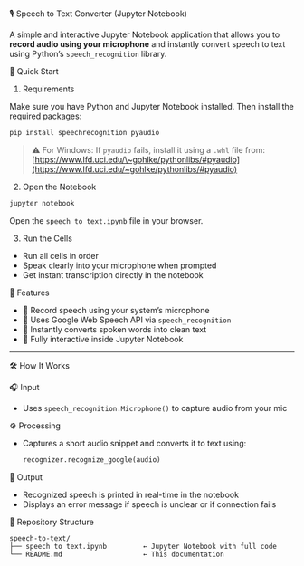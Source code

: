 🎙️ Speech to Text Converter (Jupyter Notebook)

A simple and interactive Jupyter Notebook application that allows you to **record audio using your microphone** and instantly convert speech to text using Python’s `speech_recognition` library.

 🚀 Quick Start

 1. Requirements

Make sure you have Python and Jupyter Notebook installed. Then install the required packages:

```bash
pip install speechrecognition pyaudio
```

> ⚠️ For Windows: If `pyaudio` fails, install it using a `.whl` file from:
> [https://www.lfd.uci.edu/\~gohlke/pythonlibs/#pyaudio](https://www.lfd.uci.edu/~gohlke/pythonlibs/#pyaudio)

 2. Open the Notebook

```bash
jupyter notebook
```

Open the `speech to text.ipynb` file in your browser.


 3. Run the Cells

* Run all cells in order
* Speak clearly into your microphone when prompted
* Get instant transcription directly in the notebook


 🎯 Features

* 🎤 Record speech using your system’s microphone
* 🧠 Uses Google Web Speech API via `speech_recognition`
* 📝 Instantly converts spoken words into clean text
* 🧪 Fully interactive inside Jupyter Notebook

---

🛠️ How It Works

 🎧 Input

* Uses `speech_recognition.Microphone()` to capture audio from your mic

 ⚙️ Processing

* Captures a short audio snippet and converts it to text using:

  ```python
  recognizer.recognize_google(audio)
  ```

 📝 Output

* Recognized speech is printed in real-time in the notebook
* Displays an error message if speech is unclear or if connection fails


📂 Repository Structure

```
speech-to-text/
├── speech to text.ipynb         ← Jupyter Notebook with full code
└── README.md                    ← This documentation
```
